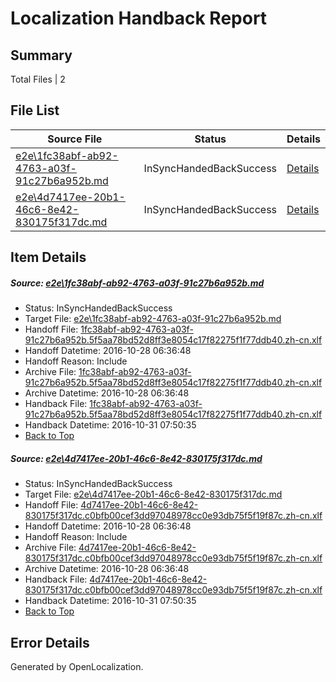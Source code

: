 # <a name='report-top'></a> Localization Handback Report

## Summary
 Total Files | 2

## File List
 Source File | Status | Details 
 ----------- | ------ | ------- 
 [e2e\1fc38abf-ab92-4763-a03f-91c27b6a952b.md](https://github.com/OpenLocalizationTestOrg/ol-test0/blob/a1621fa148e87e4df2320dd235c20fd453d44dd6/e2e/1fc38abf-ab92-4763-a03f-91c27b6a952b.md) | InSyncHandedBackSuccess | [Details](#1e8e92de3f35b6b424ed1dfdc7a7d1110f827b8e3)
 [e2e\4d7417ee-20b1-46c6-8e42-830175f317dc.md](https://github.com/OpenLocalizationTestOrg/ol-test0/blob/a1621fa148e87e4df2320dd235c20fd453d44dd6/e2e/4d7417ee-20b1-46c6-8e42-830175f317dc.md) | InSyncHandedBackSuccess | [Details](#d64228f8fd1d07976f52ab7e31589fd7f0d7ef815)

## Item Details
##### <a name='1e8e92de3f35b6b424ed1dfdc7a7d1110f827b8e3'></a> Source: [e2e\1fc38abf-ab92-4763-a03f-91c27b6a952b.md](https://github.com/OpenLocalizationTestOrg/ol-test0/blob/a1621fa148e87e4df2320dd235c20fd453d44dd6/e2e/1fc38abf-ab92-4763-a03f-91c27b6a952b.md)
* Status: InSyncHandedBackSuccess
* Target File: [e2e\1fc38abf-ab92-4763-a03f-91c27b6a952b.md](https://github.com/OpenLocalizationTestOrg/ol-test0-zhcn/blob/aa08f4634169898ae7683820cd4aff87bd197d88/e2e/1fc38abf-ab92-4763-a03f-91c27b6a952b.md)
* Handoff File: [1fc38abf-ab92-4763-a03f-91c27b6a952b.5f5aa78bd52d8ff3e8054c17f82275f1f77ddb40.zh-cn.xlf](https://github.com/OpenLocalizationTestOrg/ol-test0-handoff/blob/54cb4d6460536959e37decbe3e91645c01a043d1/ol-handoff/OpenLocalizationTestOrg/ol-test0-zhcn/shujia/mt/1fc38abf-ab92-4763-a03f-91c27b6a952b.5f5aa78bd52d8ff3e8054c17f82275f1f77ddb40.zh-cn.xlf)
* Handoff Datetime: 2016-10-28 06:36:48
* Handoff Reason: Include
* Archive File: [1fc38abf-ab92-4763-a03f-91c27b6a952b.5f5aa78bd52d8ff3e8054c17f82275f1f77ddb40.zh-cn.xlf](https://github.com/OpenLocalizationTestOrg/ol-test0-handoff/blob/61d4d886120c612a01944aaf91ad6b93dcac48f5/ol-archive/OpenLocalizationTestOrg/ol-test0-zhcn/shujia/mt/1fc38abf-ab92-4763-a03f-91c27b6a952b.5f5aa78bd52d8ff3e8054c17f82275f1f77ddb40.zh-cn.xlf)
* Archive Datetime: 2016-10-28 06:36:48
* Handback File: [1fc38abf-ab92-4763-a03f-91c27b6a952b.5f5aa78bd52d8ff3e8054c17f82275f1f77ddb40.zh-cn.xlf](https://github.com/OpenLocalizationTestOrg/ol-test0-handback/blob/68343c0cf5855a8716dd292a6540bdb263fe1238/ol-handback/OpenLocalizationTestOrg/ol-test0-zhcn/shujia/mt/1fc38abf-ab92-4763-a03f-91c27b6a952b.5f5aa78bd52d8ff3e8054c17f82275f1f77ddb40.zh-cn.xlf)
* Handback Datetime: 2016-10-31 07:50:35
* [Back to Top](#report-top)

##### <a name='d64228f8fd1d07976f52ab7e31589fd7f0d7ef815'></a> Source: [e2e\4d7417ee-20b1-46c6-8e42-830175f317dc.md](https://github.com/OpenLocalizationTestOrg/ol-test0/blob/a1621fa148e87e4df2320dd235c20fd453d44dd6/e2e/4d7417ee-20b1-46c6-8e42-830175f317dc.md)
* Status: InSyncHandedBackSuccess
* Target File: [e2e\4d7417ee-20b1-46c6-8e42-830175f317dc.md](https://github.com/OpenLocalizationTestOrg/ol-test0-zhcn/blob/aa08f4634169898ae7683820cd4aff87bd197d88/e2e/4d7417ee-20b1-46c6-8e42-830175f317dc.md)
* Handoff File: [4d7417ee-20b1-46c6-8e42-830175f317dc.c0bfb00cef3dd97048978cc0e93db75f5f19f87c.zh-cn.xlf](https://github.com/OpenLocalizationTestOrg/ol-test0-handoff/blob/54cb4d6460536959e37decbe3e91645c01a043d1/ol-handoff/OpenLocalizationTestOrg/ol-test0-zhcn/shujia/mt/4d7417ee-20b1-46c6-8e42-830175f317dc.c0bfb00cef3dd97048978cc0e93db75f5f19f87c.zh-cn.xlf)
* Handoff Datetime: 2016-10-28 06:36:48
* Handoff Reason: Include
* Archive File: [4d7417ee-20b1-46c6-8e42-830175f317dc.c0bfb00cef3dd97048978cc0e93db75f5f19f87c.zh-cn.xlf](https://github.com/OpenLocalizationTestOrg/ol-test0-handoff/blob/61d4d886120c612a01944aaf91ad6b93dcac48f5/ol-archive/OpenLocalizationTestOrg/ol-test0-zhcn/shujia/mt/4d7417ee-20b1-46c6-8e42-830175f317dc.c0bfb00cef3dd97048978cc0e93db75f5f19f87c.zh-cn.xlf)
* Archive Datetime: 2016-10-28 06:36:48
* Handback File: [4d7417ee-20b1-46c6-8e42-830175f317dc.c0bfb00cef3dd97048978cc0e93db75f5f19f87c.zh-cn.xlf](https://github.com/OpenLocalizationTestOrg/ol-test0-handback/blob/68343c0cf5855a8716dd292a6540bdb263fe1238/ol-handback/OpenLocalizationTestOrg/ol-test0-zhcn/shujia/mt/4d7417ee-20b1-46c6-8e42-830175f317dc.c0bfb00cef3dd97048978cc0e93db75f5f19f87c.zh-cn.xlf)
* Handback Datetime: 2016-10-31 07:50:35
* [Back to Top](#report-top)


## Error Details

Generated by OpenLocalization.

